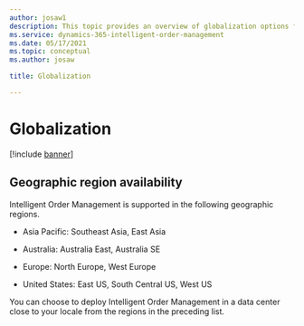 ```yaml
---
author: josaw1
description: This topic provides an overview of globalization options for Dynamics 365 Intelligent Order Management.
ms.service: dynamics-365-intelligent-order-management
ms.date: 05/17/2021
ms.topic: conceptual
ms.author: josaw

title: Globalization

---
```



# Globalization

[!include [banner](includes/banner.md)]


## Geographic region availability

Intelligent Order Management is supported in the following geographic regions.

-   Asia Pacific: Southeast Asia, East Asia

-   Australia: Australia East, Australia SE

-   Europe: North Europe, West Europe

-   United States: East US, South Central US, West US

You can choose to deploy Intelligent Order Management in a data center close to your locale from the regions in the preceding list.
